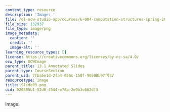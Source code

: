 ```yaml
---
content_type: resource
description: 'Image: '
file: /ol-ocw-studio-app/courses/6-004-computation-structures-spring-2017/020855b152d04544e78a2e0b3c662df3_Slide03.png
file_size: 132937
file_type: image/png
image_metadata:
  caption: ''
  credit: ''
  image-alt: ''
learning_resource_types: []
license: https://creativecommons.org/licenses/by-nc-sa/4.0/
ocw_type: OCWImage
parent_title: 13.1 Annotated Slides
parent_type: CourseSection
parent_uid: 7fba5e1d-2fa4-056c-150f-90508b97f937
resourcetype: Image
title: Slide03.png
uid: 020855b1-52d0-4544-e78a-2e0b3c662df3
---
```

Image: 